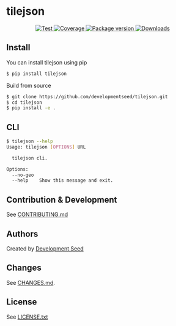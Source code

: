 # tilejson

<p align="center">
  <a href="https://github.com/developmentseed/tilejson/actions?query=workflow%3ACI" target="_blank">
      <img src="https://github.com/developmentseed/tilejson/workflows/CI/badge.svg" alt="Test">
  </a>
  <a href="https://codecov.io/gh/developmentseed/tilejson" target="_blank">
      <img src="https://codecov.io/gh/developmentseed/tilejson/branch/main/graph/badge.svg" alt="Coverage">
  </a>
  <a href="https://pypi.org/project/tilejson" target="_blank">
      <img src="https://img.shields.io/pypi/v/tilejson?color=%2334D058&label=pypi%20package" alt="Package version">
  </a>
  <a href="https://github.com/developmentseed/tilejson/blob/main/LICENSE" target="_blank">
      <img src="https://img.shields.io/github/license/developmentseed/tilejson.svg" alt="Downloads">
  </a>
</p>


## Install

You can install tilejson using pip

```bash
$ pip install tilejson
```

Build from source

```bash
$ git clone https://github.com/developmentseed/tilejson.git
$ cd tilejson
$ pip install -e .
```

## CLI

```bash
$ tilejson --help
Usage: tilejson [OPTIONS] URL

  tilejson cli.

Options:
  --no-geo
  --help    Show this message and exit.
```

## Contribution & Development

See [CONTRIBUTING.md](https://github.com/developmentseed/tilejson/blob/main/CONTRIBUTING.md)

## Authors

Created by [Development Seed](<http://developmentseed.org>)

## Changes

See [CHANGES.md](https://github.com/developmentseed/tilejson/blob/main/CHANGES.md).

## License

See [LICENSE.txt](https://github.com/developmentseed/tilejson/blob/main/LICENSE)
